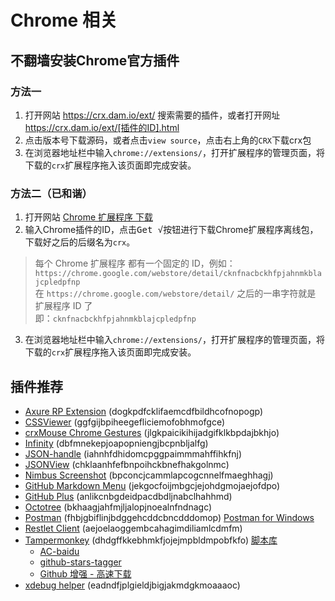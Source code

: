 Chrome 相关
============

## 不翻墙安装Chrome官方插件

### 方法一
1. 打开网站 <https://crx.dam.io/ext/> 搜索需要的插件，或者打开网址<https://crx.dam.io/ext/[插件的ID].html>
2. 点击版本号下载源码，或者点击`view source`，点击右上角的`CRX`下载crx包
3. 在浏览器地址栏中输入`chrome://extensions/`，打开扩展程序的管理页面，将下载的`crx`扩展程序拖入该页面即完成安装。

### 方法二（已和谐）
1. 打开网站 [Chrome 扩展程序 下载](http://crx.2333.me/ "Chrome 扩展程序 下载")
2. 输入Chrome插件的ID，点击<kbd>Get √</kbd>按钮进行下载Chrome扩展程序离线包，下载好之后的后缀名为`crx`。
> 每个 Chrome 扩展程序 都有一个固定的 ID，例如： `https://chrome.google.com/webstore/detail/cknfnacbckhfpjahnmkblajcpledpfnp`  
> 在 `https://chrome.google.com/webstore/detail/` 之后的一串字符就是 扩展程序 ID 了  
> 即：`cknfnacbckhfpjahnmkblajcpledpfnp`

3. 在浏览器地址栏中输入`chrome://extensions/`，打开扩展程序的管理页面，将下载的`crx`扩展程序拖入该页面即完成安装。


## 插件推荐

* [Axure RP Extension](https://www.axure.com/ "谷歌Chrome浏览器查看Axure RP原型") (dogkpdfcklifaemcdfbildhcofnopogp)
* [CSSViewer](https://github.com/miled/cssviewer "A Google Chrome Extension for fellow Web Developers, Web Designers, and Hobbyists.") (ggfgijbpiheegefliciemofobhmofgce)
* [crxMouse Chrome Gestures](http://crxmouse.com/ "鼠标手势,超级拖曳等方式控制浏览器") (jlgkpaicikihijadgifklkbpdajbkhjo)
* [Infinity](http://infinitynewtab.com/ "这是一个可定制的tab页插件, 可以登录账号同步设置") (dbfmnekepjoapopniengjbcpnbljalfg)
* [JSON-handle](http://jsonhandle.sinaapp.com/ "JSON格式化显示的一个插件") (iahnhfdhidomcpggpaimmmahffihkfnj)
* [JSONView](https://github.com/gildas-lormeau/JSONView-for-Chrome "JSON格式化显示的一个插件") (chklaanhfefbnpoihckbnefhakgolnmc)
* [Nimbus Screenshot](https://nimbus.everhelper.me "截图插件") (bpconcjcammlapcogcnnelfmaeghhagj)
* [GitHub Markdown Menu](https://github.com/willklein/github-markdown-menu "Adds a navigation menu to any readme or Markdown file in GitHub.") (jekgocfoijmbgcjejohdgmojaejofdpo)
* [GitHub Plus](https://chrome.google.com/webstore/detail/anlikcnbgdeidpacdbdljnabclhahhmd "Display repo size, size of each file, download link and option to copy file contents") (anlikcnbgdeidpacdbdljnabclhahhmd)
* [Octotree](https://github.com/buunguyen/octotree "Code tree for GitHub") (bkhaagjahfmjljalopjnoealnfndnagc)
* [Postman](https://www.getpostman.com/ "这是一个脚本管理工具, 可以将自定义脚本嵌入运行在其他网站上") (fhbjgbiflinjbdggehcddcbncdddomop) [Postman for Windows](https://dl.pstmn.io/download/latest/win64)
* [Restlet Client](https://restlet.com/modules/client/ "直观地创建和运行单独的HTTP请求以及复杂的场景。自动化与CI / CD插件API测试。不依赖第三方网站") (aejoelaoggembcahagimdiliamlcdmfm)
* [Tampermonkey](http://tampermonkey.net/ "这是一个脚本管理工具, 可以将自定义脚本嵌入运行在其他网站上") (dhdgffkkebhmkfjojejmpbldmpobfkfo) [脚本库](https://greasyfork.org)
    - [AC-baidu](https://greasyfork.org/zh-CN/scripts/14178)
    - [github-stars-tagger](https://greasyfork.org/zh-CN/scripts/34623)
    - [Github 增强 - 高速下载](https://greasyfork.org/zh-CN/scripts/412245)
* [xdebug helper](https://github.com/mac-cain13/xdebug-helper-for-chrome "PHP的调整和性能分析工具(Debugger and Profiler Tool for PHP)") (eadndfjplgieldjbigjakmdgkmoaaaoc)
